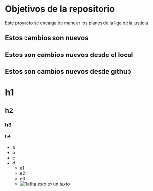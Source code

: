 # Objetivos de la repositorio

Este proyecto se encarga de manejar los planes de la liga de la justicia


## Estos cambios son nuevos
## Estos son cambios nuevos desde el local
## Estos son cambios nuevos desde github
# h1
## h2
### h3
#### h4
* a
* b
* c
* d
  * e1
  * e2
  * e3
  * ![Rafita](https://avatars.githubusercontent.com/u/123344185?s=400&u=d77138df9ae35e6982e070522d63c02981f2469d&v=4)
  *esto* es un _texto_
